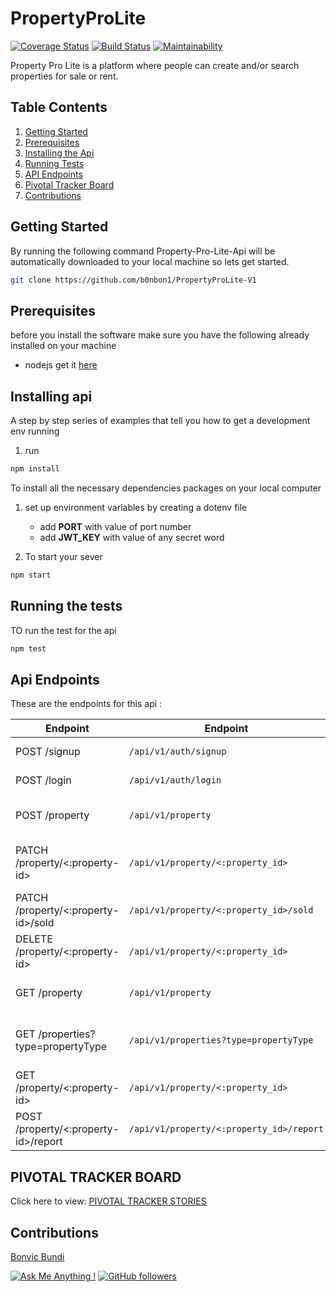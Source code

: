 # PropertyProLite

[![Coverage Status](https://coveralls.io/repos/github/b0nbon1/PropertyProLite/badge.svg?branch=develop)](https://coveralls.io/github/b0nbon1/PropertyProLite?branch=develop) [![Build Status](https://travis-ci.org/b0nbon1/PropertyProLite.svg?branch=develop)](https://travis-ci.org/b0nbon1/PropertyProLite) [![Maintainability](https://api.codeclimate.com/v1/badges/1896eca128dd31e29d16/maintainability)](https://codeclimate.com/github/b0nbon1/PropertyProLite/maintainability)

Property Pro Lite is a platform where people can create and/or search properties for sale or rent.

## Table Contents

 1. [Getting Started](#Getting-Started)
 2. [Prerequisites](#Prerequisites)
 3. [Installing the Api](#Installing-api)
 4. [Running Tests](#Running-the-tests)
 5. [API Endpoints](#Api-Endpoints)
 6. [Pivotal Tracker Board](#PIVOTAL-TRACKER-BOARD)
 7. [Contributions](#Contributions)

## Getting Started

By running the following command Property-Pro-Lite-Api will be automatically downloaded to your local machine so lets get started.

```sh
git clone https://github.com/b0nbon1/PropertyProLite-V1
```

## Prerequisites

before you install the software make sure you have the following already installed on your machine

- nodejs get it [here](https://nodejs.org)

## Installing api

A step by step series of examples that tell you how to get a development env running

1. run

```sh
npm install
```

To install all the necessary dependencies packages on your local computer

1. set up environment variables by creating a dotenv file
   - add **PORT** with value of port number
   - add **JWT_KEY** with value of any secret word

2. To start your sever

```sh
npm start
```

## Running the tests

TO run the test for the api

```sh
npm test
```

## Api Endpoints

These are the endpoints for this api :

| Endpoint        | Endpoint                 | Functionality|
| ------------- | --------------------------|------------|
| POST /signup          | `/api/v1/auth/signup`   | User create an account |
| POST  /login       | `/api/v1/auth/login`   | User login to their account |
| POST   /property     | `/api/v1/property`    | Agent post property advert |
| PATCH    /property/<:property-id>     | `/api/v1/property/<:property_id>`| Agent update their property advert |
| PATCH    /property/<:property-id>/sold      | `/api/v1/property/<:property_id>/sold`       |Agent mark their advert as sold |
| DELETE  /property/<:property-id>     | `/api/v1/property/<:property_id>` | Agent delete their advert |
| GET /property |  `/api/v1/property` |get all property adverts|
| GET /properties?type=propertyType | `/api/v1/properties?type=propertyType` | get all property adverts of specific type |
| GET /property/<:property-id>         | `/api/v1/property/<:property_id>` | get a specific advert |
| POST  /property/<:property-id>/report        | `/api/v1/property/<:property_id>/report`      | User report property as Fraud |

## PIVOTAL TRACKER BOARD

Click here to view: [PIVOTAL TRACKER STORIES](https://www.pivotaltracker.com/n/projects/2353886)

## Contributions

[Bonvic Bundi](https://www.bonbo.io.ke)

[![Ask Me Anything !](https://img.shields.io/badge/Ask%20me-anything-1abc9c.svg)](https://twitter.com/Bonvic7) [![GitHub followers](https://img.shields.io/github/followers/b0nbon1.svg?style=social&label=Follow&maxAge=2592000)](https://github.com/b0nbon1?tab=followers)


